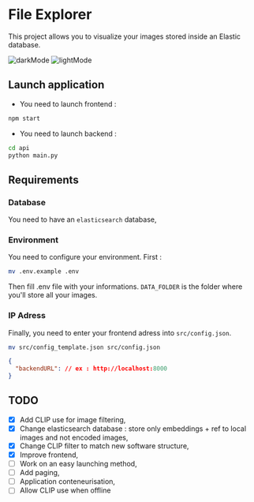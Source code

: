 # File Explorer

This project allows you to visualize your images stored inside an Elastic database.

![darkMode](./media/dark.png)
![lightMode](./media/light.png)

## Launch application

- You need to launch frontend :

```bash
npm start
```

- You need to launch backend :

```bash
cd api
python main.py
```

## Requirements

### Database

You need to have an `elasticsearch` database,

### Environment

You need to configure your environment.
First :

```bash
mv .env.example .env
```

Then fill .env file with your informations.
`DATA_FOLDER` is the folder where you'll store all your images.

### IP Adress

Finally, you need to enter your frontend adress into `src/config.json`.

```bash
mv src/config_template.json src/config.json
```

```json
{
  "backendURL": // ex : http://localhost:8000
}
```

## TODO

- [x] Add CLIP use for image filtering,
- [x] Change elasticsearch database : store only embeddings + ref to local images and not encoded images,
- [x] Change CLIP filter to match new software structure,
- [x] Improve frontend,
- [ ] Work on an easy launching method,
- [ ] Add paging,
- [ ] Application conteneurisation,
- [ ] Allow CLIP use when offline

